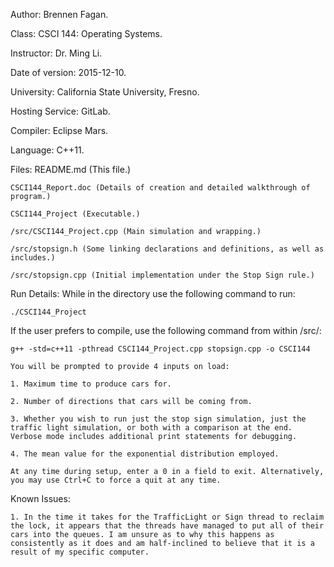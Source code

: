Author: Brennen Fagan.

Class: CSCI 144: Operating Systems.

Instructor: Dr. Ming Li.

Date of version: 2015-12-10.

University: California State University, Fresno.

Hosting Service: GitLab.

Compiler: Eclipse Mars.

Language: C++11.



Files:	README.md (This file.)

	CSCI144_Report.doc (Details of creation and detailed walkthrough of program.)

	CSCI144_Project (Executable.)

	/src/CSCI144_Project.cpp (Main simulation and wrapping.)

	/src/stopsign.h (Some linking declarations and definitions, as well as includes.)

	/src/stopsign.cpp (Initial implementation under the Stop Sign rule.)



Run Details: While in the directory use the following command to run:

	./CSCI144_Project

If the user prefers to compile, use the following command from within /src/:

	g++ -std=c++11 -pthread CSCI144_Project.cpp stopsign.cpp -o CSCI144

	You will be prompted to provide 4 inputs on load:

	1. Maximum time to produce cars for.

	2. Number of directions that cars will be coming from.

	3. Whether you wish to run just the stop sign simulation, just the traffic light simulation, or both with a comparison at the end. Verbose mode includes additional print statements for debugging.

	4. The mean value for the exponential distribution employed.

	At any time during setup, enter a 0 in a field to exit. Alternatively, you may use Ctrl+C to force a quit at any time.



Known Issues:

	1. In the time it takes for the TrafficLight or Sign thread to reclaim the lock, it appears that the threads have managed to put all of their cars into the queues. I am unsure as to why this happens as consistently as it does and am half-inclined to believe that it is a result of my specific computer.
